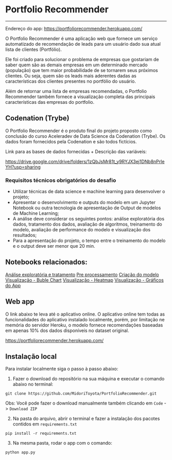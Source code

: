 # Portfolio Recommender
---

Endereço do app: https://portfoliorecommender.herokuapp.com/

O Portfolio Recommender é uma aplicação web que fornece um serviço automatizado de recomendação de leads para um usuário dado sua atual lista de clientes (Portfólio).

Ele foi criado para solucionar o problema de empresas que gostariam de saber quem são as demais empresas em um determinado mercado (população) que tem maior probabilidade de se tornarem seus próximos clientes. Ou seja, quem são os leads mais aderentes dadas as características dos clientes presentes no portfólio do usuário.

Além de retornar uma lista de empresas recomendadas, o Portfolio Recommender também fornece a visualização completa das principais características das empresas do portfolio.

## Codenation (Trybe)

O Portfolio Recommender é o produto final do projeto proposto como conclusão do curso Aceleradev de Data Science da Codenation (Trybe). Os dados foram fornecidos pela Codenation e são todos fictícios.

Link para as bases de dados fornecidas + Descrição das variáveis:

https://drive.google.com/drive/folders/1zQbJsMr81t_y9RYJX3ej1DNb8nPrIeYH?usp=sharing

### Requisitos técnicos obrigatórios do desafio

- Utilizar técnicas de data science e machine learning para desenvolver o projeto;
- Apresentar o desenvolvimento e outputs do modelo em um Jupyter Notebook ou outra tecnologia de apresentação de Output de modelos de Machine Learning;
- A análise deve considerar os seguintes pontos: análise exploratória dos dados, tratamento dos dados, avaliação de algoritmos, treinamento do modelo, avaliação de performance do modelo e visualização dos resultados;
- Para a apresentação do projeto, o tempo entre o treinamento do modelo e o output deve ser menor que 20 min.

## Notebooks relacionados:

[Análise exploratória e tratamento](https://midoritoyota.github.io/01-AnaliseExploratoriaTratamento.html)
[Pre processamento](https://midoritoyota.github.io/02-PreProcessamento.html)
[Criação do modelo](https://midoritoyota.github.io/03-ModeloOneClassSVM.html)
[Visualização - Buble Chart](https://midoritoyota.github.io/04-Visualiza%C3%A7%C3%A3oDosResultadosBubbleChart.html)
[Visualização - Heatmap](https://midoritoyota.github.io/05-Visualiza%C3%A7%C3%A3oDosResultadosHeatmap.html)
[Visualização - Gráficos do App](https://midoritoyota.github.io/06-Visualiza%C3%A7%C3%A3oDosResultados-An%C3%A1lise.html)

## Web app

O link abaixo te leva até o aplicativo online. O aplicativo online tem todas as funcionalidades do aplicativo instalado localmente, porém, por limitação ne memória do servidor Heroku, o modelo fornece recomendações baseadas em apenas 10% dos dados disponíveis no dataset original.

https://portfoliorecommender.herokuapp.com/


## Instalação local

Para instalar localmente siga o passo à passo abaixo:

1. Fazer o download do repositório na sua máquina e executar o comando abaixo no terminal:

```
git clone https://github.com/MidoriToyota/PortfolioRecommender.git
```

Obs: Você pode fazer o download manualmente também clicando em `Code` -> `Download ZIP`

2. Na pasta do arquivo, abrir o terminal e fazer a instalação dos pacotes contidos em `requirements.txt`

```
pip install -r requirements.txt
```

3. Na mesma pasta, rodar o app com o comando:

```
python app.py
```
